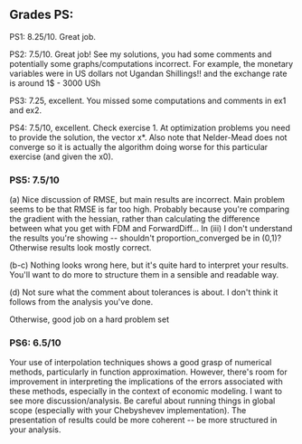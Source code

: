 ## Grades PS:

PS1: 8.25/10. Great job.

PS2: 7.5/10. Great job! See my solutions, you had some comments and potentially some graphs/computations incorrect. For example, the monetary variables were in US dollars not Ugandan Shillings!! and the exchange rate is around 1$ - 3000 USh

PS3: 7.25, excellent. You missed some computations and comments in ex1 and ex2.

PS4: 7.5/10, excellent. Check exercise 1. At optimization problems you need to provide the solution, the vector x*. Also note that Nelder-Mead does not converge so it is actually the algorithm doing worse for this particular exercise (and given the x0).

### PS5: 7.5/10
(a) Nice discussion of RMSE, but main results are incorrect.  Main problem seems
to be that RMSE is far too high.  Probably because you're comparing the gradient
with the hessian, rather than calculating the difference between what you get
with FDM and ForwardDiff...  In (iii) I don't understand the results you're
showing -- shouldn't proportion_converged be in (0,1)?  Otherwise results look
mostly correct.  

(b-c) Nothing looks wrong here, but it's quite hard to interpret your results.
You'll want to do more to structure them in a sensible and readable way.  

(d) Not sure what the comment about tolerances is about.  I don't think it
follows from the analysis you've done. 

Otherwise, good job on a hard problem set

### PS6: 6.5/10
Your use of interpolation techniques shows a good grasp of numerical methods,
particularly in function approximation. However, there's room for improvement in
interpreting the implications of the errors associated with these methods,
especially in the context of economic modeling. I want to see more
discussion/analysis.  Be careful about running things in global scope
(especially with your Chebyshevev implementation). The presentation of results
could be more coherent -- be more structured in your analysis.